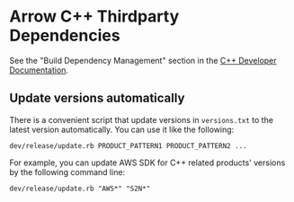 <!---
  Licensed to the Apache Software Foundation (ASF) under one
  or more contributor license agreements.  See the NOTICE file
  distributed with this work for additional information
  regarding copyright ownership.  The ASF licenses this file
  to you under the Apache License, Version 2.0 (the
  "License"); you may not use this file except in compliance
  with the License.  You may obtain a copy of the License at

    http://www.apache.org/licenses/LICENSE-2.0

  Unless required by applicable law or agreed to in writing,
  software distributed under the License is distributed on an
  "AS IS" BASIS, WITHOUT WARRANTIES OR CONDITIONS OF ANY
  KIND, either express or implied.  See the License for the
  specific language governing permissions and limitations
  under the License.
-->

# Arrow C++ Thirdparty Dependencies

See the "Build Dependency Management" section in the [C++ Developer
Documentation][1].

[1]: https://github.com/apache/arrow/blob/main/docs/source/developers/cpp/building.rst

## Update versions automatically

There is a convenient script that update versions in `versions.txt` to
the latest version automatically. You can use it like the following:

```console
dev/release/update.rb PRODUCT_PATTERN1 PRODUCT_PATTERN2 ...
```

For example, you can update AWS SDK for C++ related products' versions
by the following command line:

```console
dev/release/update.rb "AWS*" "S2N*"
```
